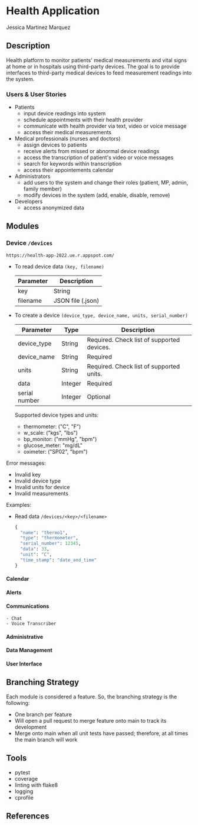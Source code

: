 # Health Application

Jessica Martinez Marquez

## Description
Health platform to monitor patients' medical measurements and vital signs at home or in hospitals using third-party devices.
The goal is to provide interfaces to third-party medical devices to feed measurement readings into the system.

### Users & User Stories
- Patients
    - input device readings into system
    - schedule appointments with their health provider
    - communicate with health provider via text, video or voice message
    - access their medical measurements
- Medical professionals (nurses and doctors)
    - assign devices to patients
    - receive alerts from missed or abnormal device readings
    - access the transcription of patient's video or voice messages
    - search for keywords within transcription
    - access their appointements calendar
- Administrators
    - add users to the system and change their roles (patient, MP, admin, family member)
    - modify devices in the system (add, enable, disable, remove)
- Developers
    - access anonymized data 

## Modules
### Device `/devices`

`https://health-app-2022.ue.r.appspot.com/`

- To read device data `(key, filename)`

    | Parameter | Description       |
    | --------- | ----------------- |
    | key       | String            |
    | filename  | JSON file (.json) |
  

- To create a device `(device_type, device_name, units, serial_number)`

    | Parameter     | Type    | Description                                |
    | ------------- | ------- | ------------------------------------------ |
    | device_type   | String  | Required. Check list of supported devices. |
    | device_name   | String  | Required                                   |
    | units         | String  | Required. Check list of supported units.   |
    | data          | Integer | Required                                   |
    | serial number | Integer | Optional                                   |

    Supported device types and units:
    - thermometer: ("C", "F") 
    - w_scale: ("kgs", "lbs") 
    - bp_monitor: ("mmHg", "bpm")
    - glucose_meter: "mg/dL"
    - oximeter: ("SP02", "bpm")
 
Error messages:
  - Invalid key
  - Invalid device type
  - Invalid units for device
  - Invalid measurements

Examples:
- Read data `/devices/<key>/<filename>`
  ```python
  {
    "name": "thermo1", 
    "type": "thermometer", 
    "serial_number": 12345, 
    "data": 33, 
    "unit": "C", 
    "time_stamp": "date_and_time"
  }  
  ```

#### Calendar
#### Alerts
#### Communications
    - Chat 
    - Voice Transcriber
#### Administrative
#### Data Management
#### User Interface

## Branching Strategy
Each module is considered a feature. So, the branching strategy is the following:
- One branch per feature
- Will open a pull request to merge feature onto main to track its development
- Merge onto main when all unit tests have passed; therefore, at all times the main branch will work

## Tools
- pytest
- coverage
- linting with flake8
- logging
- cprofile

## References
